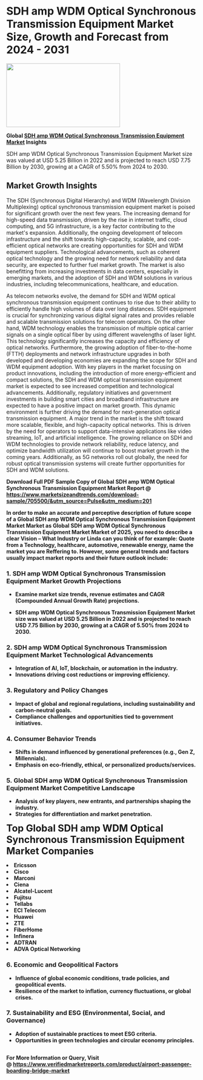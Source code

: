 <H1>SDH amp WDM Optical Synchronous Transmission Equipment Market Size, Growth and Forecast from 2024 - 2031</H1><img class="aligncenter size-medium wp-image-584254" src="https://thirdeyenews.in/wp-content/uploads/2024/09/Global-Market-Research-300x168.jpeg" alt="" width="300" height="168" /><p><strong>Global&nbsp;<a href="https://www.marketsizeandtrends.com/download-sample/705500/&amp;utm_source=Pulse&amp;utm_medium=201">SDH amp WDM Optical Synchronous Transmission Equipment Market</a> Insights</strong></p><p>SDH amp WDM Optical Synchronous Transmission Equipment Market size was valued at USD 5.25 Billion in 2022 and is projected to reach USD 7.75 Billion by 2030, growing at a CAGR of 5.50% from 2024 to 2030.</p><p><h2>Market Growth Insights</h2> <p>The SDH (Synchronous Digital Hierarchy) and WDM (Wavelength Division Multiplexing) optical synchronous transmission equipment market is poised for significant growth over the next few years. The increasing demand for high-speed data transmission, driven by the rise in internet traffic, cloud computing, and 5G infrastructure, is a key factor contributing to the market's expansion. Additionally, the ongoing development of telecom infrastructure and the shift towards high-capacity, scalable, and cost-efficient optical networks are creating opportunities for SDH and WDM equipment suppliers. Technological advancements, such as coherent optical technology and the growing need for network reliability and data security, are expected to further fuel market growth. The market is also benefitting from increasing investments in data centers, especially in emerging markets, and the adoption of SDH and WDM solutions in various industries, including telecommunications, healthcare, and education.</p> <p><strong></strong></p> <p>As telecom networks evolve, the demand for SDH and WDM optical synchronous transmission equipment continues to rise due to their ability to efficiently handle high volumes of data over long distances. SDH equipment is crucial for synchronizing various digital signal rates and provides reliable and scalable transmission solutions for telecom operators. On the other hand, WDM technology enables the transmission of multiple optical carrier signals on a single optical fiber by using different wavelengths of laser light. This technology significantly increases the capacity and efficiency of optical networks. Furthermore, the growing adoption of fiber-to-the-home (FTTH) deployments and network infrastructure upgrades in both developed and developing economies are expanding the scope for SDH and WDM equipment adoption. With key players in the market focusing on product innovations, including the introduction of more energy-efficient and compact solutions, the SDH and WDM optical transmission equipment market is expected to see increased competition and technological advancements. Additionally, regulatory initiatives and government investments in building smart cities and broadband infrastructure are expected to have a positive impact on market growth. This dynamic environment is further driving the demand for next-generation optical transmission equipment. A major trend in the market is the shift toward more scalable, flexible, and high-capacity optical networks. This is driven by the need for operators to support data-intensive applications like video streaming, IoT, and artificial intelligence. The growing reliance on SDH and WDM technologies to provide network reliability, reduce latency, and optimize bandwidth utilization will continue to boost market growth in the coming years. Additionally, as 5G networks roll out globally, the need for robust optical transmission systems will create further opportunities for SDH and WDM solutions. <p><strong></p><p><span class=""><strong>Download Full PDF Sample Copy of Global SDH amp WDM Optical Synchronous Transmission Equipment Market Report</strong> @ <a href="https://www.marketsizeandtrends.com/download-sample/705500/&amp;utm_source=Pulse&amp;utm_medium=201" target="_blank">https://www.marketsizeandtrends.com/download-sample/705500/&amp;utm_source=Pulse&amp;utm_medium=201</a></span></p><p>In order to make an accurate and perceptive description of future scope of a Global&nbsp;SDH amp WDM Optical Synchronous Transmission Equipment Market Market as Global&nbsp;SDH amp WDM Optical Synchronous Transmission Equipment Market Market of 2025, you need to describe a clear Vision &ndash; What Industry or Linda can you think of for example: Quote from a Technology, healthcare, automotive, renewable energy, name the market you are Reffering to. However, some general trends and factors usually impact market reports and their future outlook include:</p><h3>1.&nbsp;<strong>SDH amp WDM Optical Synchronous Transmission Equipment Market Growth Projections</strong></h3><ul><li>Examine market size trends, revenue estimates and CAGR (Compounded Annual Growth Rate) projections.</li><li><p>SDH amp WDM Optical Synchronous Transmission Equipment Market size was valued at USD 5.25 Billion in 2022 and is projected to reach USD 7.75 Billion by 2030, growing at a CAGR of 5.50% from 2024 to 2030.</p></li></ul><h3>2.&nbsp;<strong>SDH amp WDM Optical Synchronous Transmission Equipment Market Technological Advancements</strong></h3><ul><li>Integration of AI, IoT, blockchain, or automation in the industry.</li><li>Innovations driving cost reductions or improving efficiency.</li></ul><h3>3.&nbsp;<strong>Regulatory and Policy Changes</strong></h3><ul><li>Impact of global and regional regulations, including sustainability and carbon-neutral goals.</li><li>Compliance challenges and opportunities tied to government initiatives.</li></ul><h3>4.&nbsp;<strong>Consumer Behavior Trends</strong></h3><ul><li>Shifts in demand influenced by generational preferences (e.g., Gen Z, Millennials).</li><li>Emphasis on eco-friendly, ethical, or personalized products/services.</li></ul><h3>5.&nbsp;<strong>Global SDH amp WDM Optical Synchronous Transmission Equipment Market Competitive Landscape</strong></h3><ul><li>Analysis of key players, new entrants, and partnerships shaping the industry.</li><li>Strategies for differentiation and market penetration.</li></ul><p data-pm-slice="1 1 []"><span style="color: inherit; font-family: inherit; font-size: 25px;">Top Global SDH amp WDM Optical Synchronous Transmission Equipment Market Companies</span></p><div class="" data-test-id=""><p><li>Ericsson</li><li> Cisco</li><li> Marconi</li><li> Ciena</li><li> Alcatel-Lucent</li><li> Fujitsu</li><li> Tellabs</li><li> ECI Telecom</li><li> Huawei</li><li> ZTE</li><li> FiberHome</li><li> Infinera</li><li> ADTRAN</li><li> ADVA Optical Networking</li></p></div><h3>6.&nbsp;<strong>Economic and Geopolitical Factors</strong></h3><ul><li>Influence of global economic conditions, trade policies, and geopolitical events.</li><li>Resilience of the market to inflation, currency fluctuations, or global crises.</li></ul><h3>7.&nbsp;<strong>Sustainability and ESG (Environmental, Social, and Governance)</strong></h3><ul><li>Adoption of sustainable practices to meet ESG criteria.</li><li>Opportunities in green technologies and circular economy principles.</li></ul><h2><strong style="font-size: 14px;">For More Information or Query, Visit @&nbsp;</strong><a style="background-color: #ffffff; font-size: 14px;" href="https://www.marketsizeandtrends.com/report/sdh-amp-wdm-optical-synchronous-transmission-equipment-market/" target="_blank">https://www.verifiedmarketreports.com/product/airport-passenger-boarding-bridge-market</a></h2>
